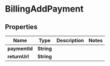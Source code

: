 

# BillingAddPayment


## Properties

| Name | Type | Description | Notes |
|------------ | ------------- | ------------- | -------------|
|**paymentId** | **String** |  |  |
|**returnUrl** | **String** |  |  |



